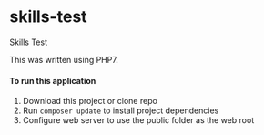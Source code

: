 # skills-test
Skills Test

This was written using PHP7.

#### To run this application
1. Download this project or clone repo
2. Run `composer update` to install project dependencies
3. Configure web server to use the public folder as the web root
